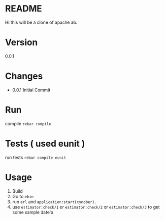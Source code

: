 # README

Hi this will be a clone of apache ab.

# Version
0.0.1

# Changes

- 0.0.1 Initial Commit

# Run

compile `rebar compile`

# Tests ( used eunit )

run tests `rebar compile eunit`

# Usage
1. Build
2. Go to `ebin`
3. run `erl` and `application:start(cynober).`
4. use `estimator:check/1` or `estimator:check/2` or `estimator:check/3` to get some sample date'a
